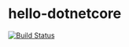 # hello-dotnetcore
[![Build Status](https://travis-ci.com/arthurzer/hello-dotnetcore.svg?branch=master)](travis-ci.com/arthurzer/hello-dotnetcore)
